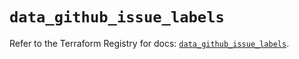 # `data_github_issue_labels`

Refer to the Terraform Registry for docs: [`data_github_issue_labels`](https://registry.terraform.io/providers/integrations/github/6.2.3/docs/data-sources/issue_labels).
